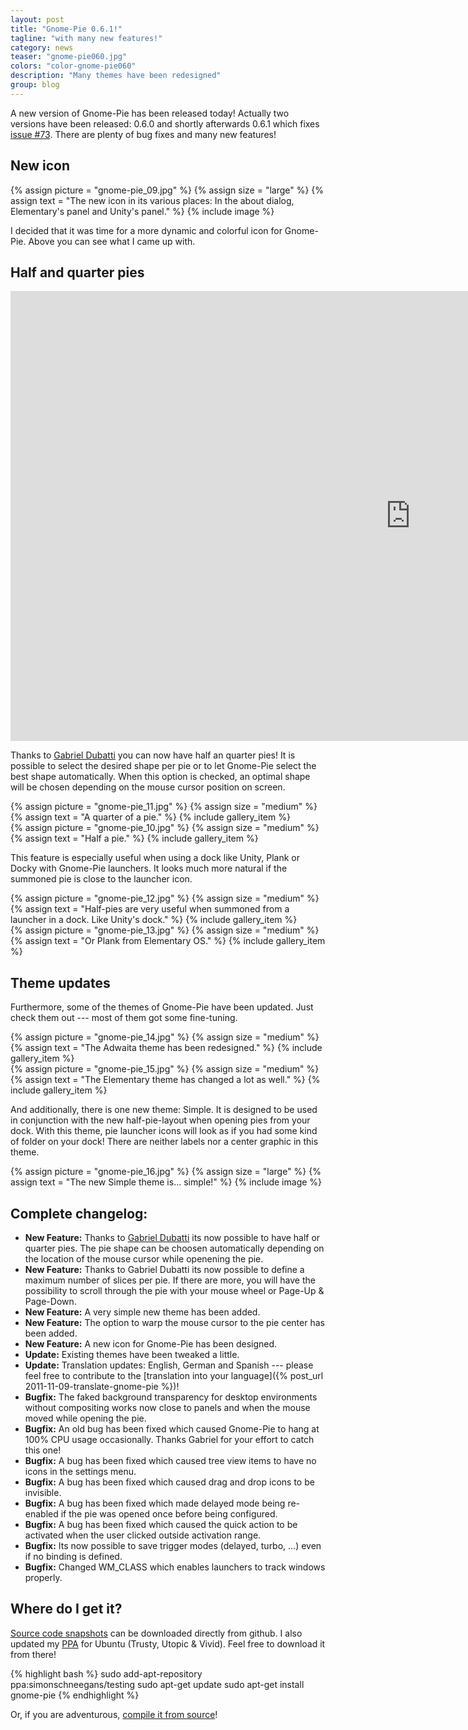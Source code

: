 ```yaml
---
layout: post
title: "Gnome-Pie 0.6.1!"
tagline: "with many new features!"
category: news
teaser: "gnome-pie060.jpg"
colors: "color-gnome-pie060"
description: "Many themes have been redesigned"
group: blog
---
```


A new version of Gnome-Pie has been released today! Actually two versions have been released: 0.6.0 and shortly afterwards 0.6.1 which fixes [issue #73](https://github.com/Simmesimme/Gnome-Pie/issues/73). There are plenty of bug fixes and many new features!

<!--more-->

## New icon

{% assign picture = "gnome-pie_09.jpg" %}
{% assign size = "large" %}
{% assign text = "The new icon in its various places: In the about dialog, Elementary's panel and Unity's panel." %}
{% include image %}

I decided that it was time for a more dynamic and colorful icon for Gnome-Pie. Above you can see what I came up with.

## Half and quarter pies

<p>
<div class="responsive-video-169">
<iframe src="http://player.vimeo.com/video/125339537?title=0&amp;byline=0&amp;portrait=0&amp;color={% include link_color %}" width="1280" height="720" frameborder="0" webkitAllowFullScreen allowFullScreen></iframe>
</div>
</p>

Thanks to [Gabriel Dubatti](https://github.com/gabdub) you can now have half an quarter pies! It is possible to select the desired shape per pie or to let Gnome-Pie select the best shape automatically. When this option is checked, an optimal shape will be chosen depending on the mouse cursor position on screen.

<p>
    <div class="row magnific-gallery">
        <div class="col-xs-6">
            {% assign picture = "gnome-pie_11.jpg" %}
            {% assign size = "medium" %}
            {% assign text = "A quarter of a pie." %}
            {% include gallery_item %}
        </div>
        <div class="col-xs-6">
            {% assign picture = "gnome-pie_10.jpg" %}
            {% assign size = "medium" %}
            {% assign text = "Half a pie." %}
            {% include gallery_item %}
        </div>
    </div>
</p>

This feature is especially useful when using a dock like Unity, Plank or Docky with Gnome-Pie launchers. It looks much more natural if the summoned pie is close to the launcher icon.

<p>
    <div class="row magnific-gallery">
        <div class="col-xs-6">
            {% assign picture = "gnome-pie_12.jpg" %}
            {% assign size = "medium" %}
            {% assign text = "Half-pies are very useful when summoned from a launcher in a dock. Like Unity's dock." %}
            {% include gallery_item %}
        </div>
        <div class="col-xs-6">
            {% assign picture = "gnome-pie_13.jpg" %}
            {% assign size = "medium" %}
            {% assign text = "Or Plank from Elementary OS." %}
            {% include gallery_item %}
        </div>
    </div>
</p>

## Theme updates

Furthermore, some of the themes of Gnome-Pie have been updated. Just check them out --- most of them got some fine-tuning.

<p>
    <div class="row magnific-gallery">
        <div class="col-xs-6">
            {% assign picture = "gnome-pie_14.jpg" %}
            {% assign size = "medium" %}
            {% assign text = "The Adwaita theme has been redesigned." %}
            {% include gallery_item %}
        </div>
        <div class="col-xs-6">
            {% assign picture = "gnome-pie_15.jpg" %}
            {% assign size = "medium" %}
            {% assign text = "The Elementary theme has changed a lot as well." %}
            {% include gallery_item %}
        </div>
    </div>
</p>

And additionally, there is one new theme: Simple. It is designed to be used in conjunction with the new half-pie-layout when opening pies from your dock. With this theme, pie launcher icons will look as if you had some kind of folder on your dock! There are neither labels nor a center graphic in this theme.

{% assign picture = "gnome-pie_16.jpg" %}
{% assign size = "large" %}
{% assign text = "The new Simple theme is... simple!" %}
{% include image %}

## Complete changelog:

* **New Feature:** Thanks to [Gabriel Dubatti](https://github.com/gabdub) its now possible to have half or quarter pies. The pie shape can be choosen automatically depending on the location of the mouse cursor while openening the pie.
* **New Feature:** Thanks to Gabriel Dubatti its now possible to define a maximum number of slices per pie. If there are more, you will have the possibility to scroll through the pie with your mouse wheel or Page-Up & Page-Down.
* **New Feature:** A very simple new theme has been added.
* **New Feature:** The option to warp the mouse cursor to the pie center has been added.
* **New Feature:** A new icon for Gnome-Pie has been designed.
* **Update:** Existing themes have been tweaked a little.
* **Update:** Translation updates: English, German and Spanish --- please feel free to contribute to the [translation into your language]({% post_url 2011-11-09-translate-gnome-pie %})!
* **Bugfix:** The faked background transparency for desktop environments without compositing works now close to panels and when the mouse moved while opening the pie.
* **Bugfix:** An old bug has been fixed which caused Gnome-Pie to hang at 100% CPU usage occasionally. Thanks Gabriel for your effort to catch this one!
* **Bugfix:** A bug has been fixed which caused tree view items to have no icons in the settings menu.
* **Bugfix:** A bug has been fixed which caused drag and drop icons to be invisible.
* **Bugfix:** A bug has been fixed which made delayed mode being re-enabled if the pie was opened once before being configured.
* **Bugfix:** A bug has been fixed which caused the quick action to be activated when the user clicked outside activation range.
* **Bugfix:** Its now possible to save trigger modes (delayed, turbo, ...) even if no binding is defined.
* **Bugfix:** Changed WM_CLASS which enables launchers to track windows properly.

## Where do I get it?

[Source code snapshots](https://github.com/Simmesimme/Gnome-Pie/tags) can be downloaded directly from github. I also updated my [PPA](https://launchpad.net/~simonschneegans/+archive/ubuntu/testing) for Ubuntu (Trusty, Utopic & Vivid). Feel free to download it from there!

{% highlight bash %}
sudo add-apt-repository ppa:simonschneegans/testing
sudo apt-get update
sudo apt-get install gnome-pie
{% endhighlight %}

Or, if you are adventurous, [compile it from source](/gnome-pie.html#toc5)!
